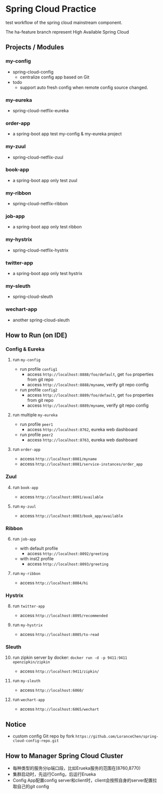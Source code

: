 # Spring Cloud Practice
test workflow of the spring cloud mainstream component.

The ha-feature branch represent High Available Spring Cloud
## Projects / Modules
### my-config
- spring-cloud-config
    - centralize config app based on Git
- todo
    - support auto fresh config when remote config source changed.

### my-eureka
- spring-cloud-netflix-eureka

### order-app
- a spring-boot app test my-config & my-eureka project

### my-zuul
- spring-cloud-netflix-zuul

### book-app
- a spring-boot app only test zuul

### my-ribbon
- spring-cloud-netflix-ribbon

### job-app
- a spring-boot app only test ribbon

### my-hystrix
- spring-cloud-netflix-hystrix

### twitter-app
- a spring-boot app only test hystrix

### my-sleuth
- spring-cloud-sleuth

### wechart-app
- another spring-cloud-sleuth


## How to Run (on IDE)
### Config & Eureka
1. run `my-config`
    - run profile `config1`
        - access `http://localhost:8888/foo/default`, get `foo` properties from git repo 
        - access `http://localhost:8888/myname`, verify git repo config
    - run profile `config2`
        - access `http://localhost:8889/foo/default`, get `foo` properties from git repo 
        - access `http://localhost:8889/myname`, verify git repo config
2. run multiple `my-eureka`
    - run profile `peer1`
        - access `http://localhost:8762`, eureka web dashboard
    - run profile `peer2`
        - access `http://localhost:8763`, eureka web dashboard

3. run `order-app`
    - access `http://localhost:8081/myname`
    - access `http://localhost:8081/service-instances/order_app`

### Zuul
4. run `book-app`
    - access `http://localhost:8091/available`

5. run `my-zuul`
    - access `http://localhost:8083/book_app/available`

### Ribbon
6. run `job-app`
    - with default profile
        - access `http://localhost:8092/greeting`
    - with inst2 profile
        - access `http://localhost:8093/greeting`

7. run `my-ribbon`
    - access `http://localhost:8084/hi`
   
### Hystrix
8. run `twitter-app`
    - access `http://localhost:8095/recommended`

9. run `my-hystrix`
    - access `http://localhost:8085/to-read`
    
### Sleuth
10. run zipkin server by docker: `docker run -d -p 9411:9411 openzipkin/zipkin`
    - access `http://localhost:9411/zipkin/`
    
11. run `my-sleuth`
    - access `http://localhost:6060/`

12. run `wechart-app`
    - access `http://localhost:6065/wechart`
    
## Notice
- custom config Git repo by fork `https://github.com/LoranceChen/spring-cloud-config-repo.git`

## How to Manager Spring Cloud Cluster
- 每种类型的服务分ip端口段，比如Erueka服务的范围在[8760,8770)
- 集群启动时，先运行Config，后运行Erueka
- Config App配置config server和client时，client会按照自身的server配置拉取自己的git config